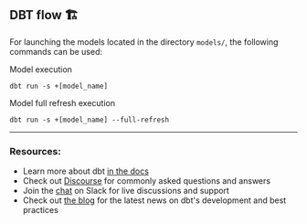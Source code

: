 DBT flow :building_construction:
----

For launching the models located in the directory `models/`, the following commands can be used:

Model execution
```
dbt run -s +[model_name]
```

Model full refresh execution
```
dbt run -s +[model_name] --full-refresh
```

***

### Resources:
- Learn more about dbt [in the docs](https://docs.getdbt.com/docs/introduction)
- Check out [Discourse](https://discourse.getdbt.com/) for commonly asked questions and answers
- Join the [chat](https://community.getdbt.com/) on Slack for live discussions and support
- Check out [the blog](https://blog.getdbt.com/) for the latest news on dbt's development and best practices
